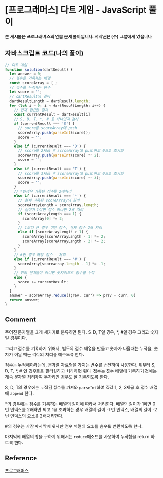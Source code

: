 


# [프로그래머스] 다트 게임 - JavaScript 풀이

**본 게시물은 프로그래머스의 연습 문제 풀이입니다. 저작권은 (주) 그랩에게 있습니다**

## 자바스크립트 코드(나의 풀이)

```javascript
// 다트 게임
function solution(dartResult) {
  let answer = 0;
  // 점수를 기록하는 배열
  const scoreArray = [];
  // 점수를 누적하는 변수
  let score = '';
  // dartResult의 길이
  dartResultLength = dartResult.length;
  for (let i = 0; i < dartResultLength; i++) {
    // 현재 접근한 결과
    const currentResult = dartResult[i]
    // S, D, T, *, # 중 하나인지 검사
    if (currentResult === 'S') {
      // socre를 scoreArray에 push
      scoreArray.push(parseInt(score));
      score = '';
    }
    else if (currentResult === 'D') {
      // score를 2제곱 후 scroeArray에 push하고 0으로 초기화
      scoreArray.push(parseInt(score) ** 2);
      score = '';
    }
    else if (currentResult === 'T') {
      // score를 3제곱 후 scoreArray에 push하고 0으로 초기화
      scoreArray.push(parseInt(score) ** 3);
      score = '';
    }
    // *인경우 기록된 점수를 2배처리
    else if (currentResult === '*') {
      // 현재 기록된 scoreArray의 길이
      scoreArrayLength = scoreArray.length;
      // 길이가 1이면 점수 하나만 2배 처리
      if (scoreArrayLength === 1) {
        scoreArray[0] *= 2;
      }
      // 1보다 큰 경우 이전 점수, 현재 점수 2배 처리
      else if (scoreArrayLength > 1) {
        scoreArray[scoreArrayLength - 1] *= 2;
        scoreArray[scoreArrayLength - 2] *= 2;
      }
    }
    // #인 경우 해당 점수 - 처리
    else if (currentResult === '#') {
      scoreArray[scoreArray.length - 1] *= -1;
    }
    // 위의 문자열이 아니면 숫자이므로 점수를 누적
    else {
      score += currentResult;
    }
  }
  answer = scoreArray.reduce((prev, curr) => prev + curr, 0)
  return answer;
}

```



## Comment

주어진 문자열을 크게 세가지로 분류하면 된다. S, D, T일 경우, *, #일 경우 그리고 숫자일 경우이다.

그리고 점수를 기록하기 위해서, 별도의 점수 배열을 만들고 숫자가 나올때는 누적을, 숫자가 아닐 때는 각각의 처리를 해주도록 한다.

점수는 누적해야하는데, 문자열 자료형을 가지는 변수를 선언하여 사용한다. 위부터 S, D, T, *, # 인 경우들을 필터링하고 처리하면 된다. 점수는 점수 배열에 기록하기 전에는 계속 문자열 처리하여 두자리인 경우도 잘 기록되도록 한다.

S, D, T의 경우에는 누적된 점수를 가져와 `parseInt`하여 각각 1, 2, 3제곱 후 점수 배열에 `append` 한다.

*의 경우에는 점수를 기록하는 배열의 길이에 따라서 처리한다. 배열의 길이가 1이면 0번 인덱스를 2배하면 되고 1을 초과하는 경우 배열의 길이 -1 번 인덱스, 배열의 길이 -2번 인덱스의 요소를 2배처리한다.

#의 경우는 가장 마지막에 위치한 점수 배열의 요소를 음수로 변환하도록 한다.

마지막에 배열의 합을 구하기 위해서는 `reduce`메소드를 사용하여 누적합을 return 하도록 한다.



## Reference

[프로그래머스](https://programmers.co.kr)

